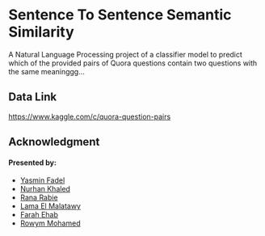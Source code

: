 # Sentence To Sentence Semantic Similarity
A Natural Language Processing project of a classifier model to predict which of the provided pairs of Quora questions contain two questions with the same meaninggg...
 
## Data Link 
https://www.kaggle.com/c/quora-question-pairs
 
## Acknowledgment
<h4>Presented by:</h4>
<ul>
  <li> <a href="https://github.com/yasminFadel">Yasmin Fadel</a>
  <li> <a href="https://github.com/nurhaankhaled">Nurhan Khaled</a>
  <li> <a href="https://github.com/Rana-Rabie">Rana Rabie</a>
  <li> <a href="https://github.com/LamaElMalatawy">Lama El Malatawy</a>
  <li> <a href="https://github.com/FarahEhab">Farah Ehab</a>
  <li> <a href="https://github.com/rowym">Rowym Mohamed</a>
   
</ul>

